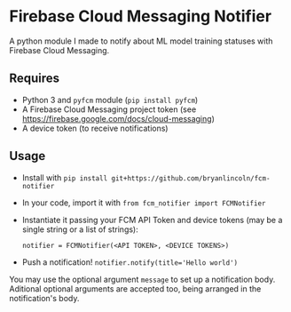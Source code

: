 # Firebase Cloud Messaging Notifier
A python module I made to notify about ML model training statuses with Firebase Cloud Messaging.

## Requires
- Python 3 and `pyfcm` module (`pip install pyfcm`)
- A Firebase Cloud Messaging project token (see https://firebase.google.com/docs/cloud-messaging)
- A device token (to receive notifications)

## Usage
- Install with `pip install git+https://github.com/bryanlincoln/fcm-notifier`
- In your code, import it with `from fcm_notifier import FCMNotifier`
- Instantiate it passing your FCM API Token and device tokens (may be a single string or a list of strings):
  
  `notifier = FCMNotifier(<API TOKEN>, <DEVICE TOKENS>)`
- Push a notification! `notifier.notify(title='Hello world')`

You may use the optional argument `message` to set up a notification body. Aditional optional arguments are accepted too, being arranged in the notification's body.
